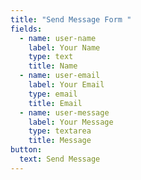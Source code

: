 ```yaml
---
title: "Send Message Form "
fields:
  - name: user-name
    label: Your Name
    type: text
    title: Name
  - name: user-email
    label: Your Email
    type: email
    title: Email
  - name: user-message
    label: Your Message
    type: textarea
    title: Message
button:
  text: Send Message
---
```

